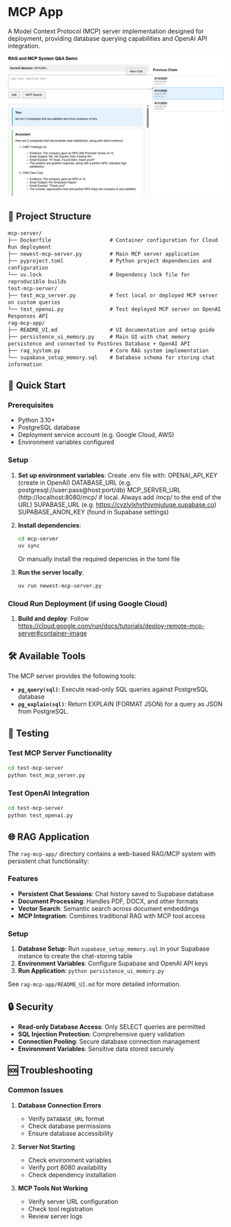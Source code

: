 # MCP App

A Model Context Protocol (MCP) server implementation designed for deployment, providing database querying capabilities and OpenAI API integration.

![UI](ui_img.png "UI Demo")

## 📁 Project Structure

```
mcp-server/
├── Dockerfile                   # Container configuration for Cloud Run deployment
├── newest-mcp-server.py         # Main MCP server application
├── pyproject.toml               # Python project dependencies and configuration
└── uv.lock                      # Dependency lock file for reproducible builds
test-mcp-server/
├── test_mcp_server.py           # Test local or deployed MCP server on custom queries
└── test_openai.py               # Test deployed MCP server on OpenAI Responses API
rag-mcp-app/                 
├── README_UI.md                 # UI documentation and setup guide
├── persistence_ui_memory.py     # Main UI with chat memory persistence and connected to PostGres Database + OpenAI API
├── rag_system.py                # Core RAG system implementation
└── supabase_setup_memory.sql    # Database schema for storing chat information
```

## 🚀 Quick Start

### Prerequisites
- Python 3.10+
- PostgreSQL database
- Deployment service account (e.g. Google Cloud, AWS)
- Environment variables configured

### Setup
1. **Set up environment variables**:
   Create .env file with:
   OPENAI_API_KEY (create in OpenAI)
   DATABASE_URL (e.g. postgresql://user:pass@host:port/db)
   MCP_SERVER_URL (http://localhost:8080/mcp/ if local. Always add /mcp/ to the end of the URL)
   SUPABASE_URL (e.g. https://cvzlylxhvthjvmjuluqe.supabase.co)
   SUPABASE_ANON_KEY (found in Supabase settings)


2. **Install dependencies**:
   ```bash
   cd mcp-server
   uv sync
   ```
   Or manually install the required depencies in the toml file

3. **Run the server locally**:
   ```bash
   uv run newest-mcp-server.py
   ```

### Cloud Run Deployment (if using Google Cloud)

1. **Build and deploy**:
   Follow https://cloud.google.com/run/docs/tutorials/deploy-remote-mcp-server#container-image
   

## 🛠️ Available Tools

The MCP server provides the following tools:

- **`pg_query(sql)`**: Execute read-only SQL queries against PostgreSQL database
- **`pg_explain(sql)`**: Return EXPLAIN (FORMAT JSON) for a query as JSON from PostgreSQL.

## 🧪 Testing

### Test MCP Server Functionality
```bash
cd test-mcp-server
python test_mcp_server.py
```

### Test OpenAI Integration
```bash
cd test-mcp-server
python test_openai.py
```

## 🌐 RAG Application

The `rag-mcp-app/` directory contains a web-based RAG/MCP system with persistent chat functionality:

### Features
- **Persistent Chat Sessions**: Chat history saved to Supabase database
- **Document Processing**: Handles PDF, DOCX, and other formats
- **Vector Search**: Semantic search across document embeddings
- **MCP Integration**: Combines traditional RAG with MCP tool access

### Setup
1. **Database Setup**: Run `supabase_setup_memory.sql` in your Supabase instance to create the chat-storing table
2. **Environment Variables**: Configure Supabase and OpenAI API keys
3. **Run Application**: `python persistence_ui_memory.py`

See `rag-mcp-app/README_UI.md` for more detailed information.

## 🔒 Security

- **Read-only Database Access**: Only SELECT queries are permitted
- **SQL Injection Protection**: Comprehensive query validation
- **Connection Pooling**: Secure database connection management
- **Environment Variables**: Sensitive data stored securely


## 🆘 Troubleshooting

### Common Issues

1. **Database Connection Errors**
   - Verify `DATABASE_URL` format
   - Check database permissions
   - Ensure database accessibility

2. **Server Not Starting**
   - Check environment variables
   - Verify port 8080 availability
   - Check dependency installation

3. **MCP Tools Not Working**
   - Verify server URL configuration
   - Check tool registration
   - Review server logs
